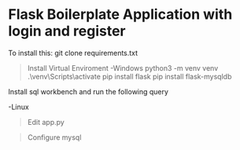 # Flask Boilerplate Application with login and register

To install this:
git clone 
requirements.txt


> Install Virtual Enviroment
-Windows
python3 -m venv venv
.\venv\Scripts\activate
pip install flask
pip install flask-mysqldb

Install sql workbench and run the following query


-Linux


> Edit app.py


> Configure mysql